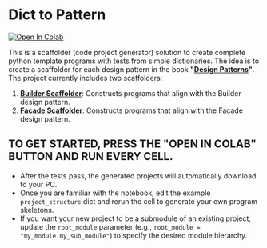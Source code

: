 # Dict to Pattern

[![Open In Colab](https://colab.research.google.com/assets/colab-badge.svg)](https://colab.research.google.com/github/genarominetto/dict_to_pattern/blob/main/main.ipynb)

This is a scaffolder (code project generator) solution to create complete python template programs with tests from simple dictionaries. The idea is to create a scaffolder for each design pattern in the book **"[Design Patterns](https://en.wikipedia.org/wiki/Design_Patterns)"**. The project currently includes two scaffolders:

1. [**Builder Scaffolder**](scaffolders/builder/): Constructs programs that align with the Builder design pattern.
2. [**Facade Scaffolder**](scaffolders/facade/): Constructs programs that align with the Facade design pattern.

## TO GET STARTED, **PRESS** THE "OPEN IN COLAB" BUTTON AND **RUN** EVERY CELL.

- After the tests pass, the generated projects will automatically download to your PC.  
- Once you are familiar with the notebook, edit the example `project_structure` dict and rerun the cell to generate your own program skeletons.  
- If you want your new project to be a submodule of an existing project, update the `root_module` parameter (e.g., `root_module = "my_module.my_sub_module"`) to specify the desired module hierarchy.




